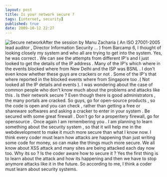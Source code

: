 ```yaml
---
layout: post
title: Is your network secure ?
tags: [internet, security]
published: true
date: 2009-10-12 22:27
---
```

![Secure network](http://farm3.static.flickr.com/2509/4005823080_2cddac3e94_m.jpg)After the session by Manu Zacharia ( An ISO 27001-2005 lead auditor , Director Information Security ... ) from Barcamp 6, I thought of looking closely my system and who all are trying to get into the system. Yes, he was correct . We can see the attempts from different IP's and I just looked to get the details of the IP address .  Many of the IP's which where in the events blocked where from New Delhi and the ISP was BSNL . I don't even know whether these guys are crackers or not . Some of the IP's that where reported in the blocked events where from Singapore too .( Not looked all the IP details and events ).  I was wondering about the case of common people who don't know much about the problems and attacks like this . Is their network secure ? Even though there is good administrators , the many portals are cracked. So guys, go for open-source products , so the code is open and you can check , rather than getting a free or shareware softwares and asking a cracker to enter in your system . Be secured with some great firewall .  Don't go for a properitery firewall, go for opensource . Once again I am remembering you . I am planning to learn something about the security system , so that it will help me in the webdevelopment to make it much more secure than what I know now. I think every coder must learn how attacks are happening than just writing some code for money, so can make the things much more secure. We all know about XSS attack and many sites are being attacked each day now too. Why its so ? Is the coder aware how to secure it ? Yes the first thing is to learn about the attack and how its happening and then we have to stop anymore attacks like it in the future. So according to me, I think a coder must learn about security systems.   
